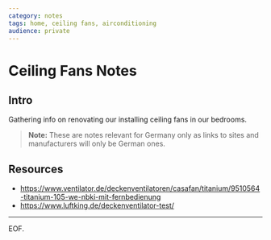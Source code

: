 ```yaml
---
category: notes
tags: home, ceiling fans, airconditioning
audience: private
---
```


# Ceiling Fans Notes

## Intro

Gathering info on renovating our installing ceiling fans in our bedrooms.

> **Note:** These are notes relevant for Germany only as links to sites and manufacturers will only be German ones. 

## Resources

- <https://www.ventilator.de/deckenventilatoren/casafan/titanium/9510564-titanium-105-we-nbki-mit-fernbedienung>
- <https://www.luftking.de/deckenventilator-test/>

---
EOF.